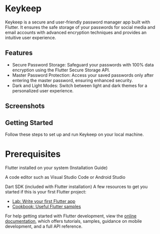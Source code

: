 # Keykeep

Keykeep is a secure and user-friendly password manager app built with Flutter. It ensures the safe storage of your passwords for social media and email accounts with advanced encryption techniques and provides an intuitive user experience.

## Features

- Secure Password Storage: Safeguard your passwords with 100% data encryption using the Flutter Secure Storage API.
- Master Password Protection: Access your saved passwords only after entering the master password, ensuring enhanced security.
- Dark and Light Modes: Switch between light and dark themes for a personalized user experience.

## Screenshots


## Getting Started

Follow these steps to set up and run Keykeep on your local machine.

# Prerequisites

Flutter installed on your system (Installation Guide)

A code editor such as Visual Studio Code or Android Studio

Dart SDK (included with Flutter installation)
A few resources to get you started if this is your first Flutter project:

- [Lab: Write your first Flutter app](https://docs.flutter.dev/get-started/codelab)
- [Cookbook: Useful Flutter samples](https://docs.flutter.dev/cookbook)

For help getting started with Flutter development, view the
[online documentation](https://docs.flutter.dev/), which offers tutorials,
samples, guidance on mobile development, and a full API reference.
